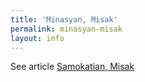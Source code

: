 ```yaml
---
title: 'Minasyan, Misak'
permalink: minasyan-misak
layout: info
---
```


See article [Samokatian, Misak](samokatian-misak)
